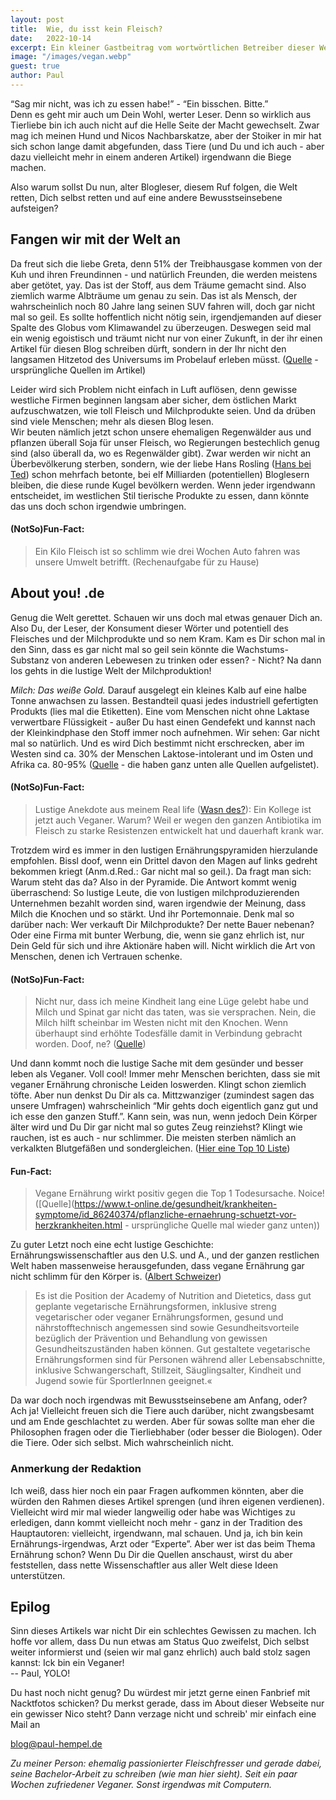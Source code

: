 ```yaml
---
layout: post
title:  Wie, du isst kein Fleisch?
date:   2022-10-14
excerpt: Ein kleiner Gastbeitrag vom wortwörtlichen Betreiber dieser Website, damit der geistige Betreiber mal ne Pause hat - oder so.
image: "/images/vegan.webp"
guest: true
author: Paul
---
```


“Sag mir nicht, was ich zu essen habe!” - “Ein bisschen. Bitte.”  
Denn es geht mir auch um Dein Wohl, werter Leser. Denn so wirklich aus Tierliebe bin ich auch nicht auf die Helle Seite der Macht gewechselt. Zwar mag ich meinen Hund und Nicos Nachbarskatze, aber der Stoiker in mir hat sich schon lange damit abgefunden, dass Tiere (und Du und ich auch - aber dazu vielleicht mehr in einem anderen Artikel) irgendwann die Biege machen.

Also warum sollst Du nun, alter Blogleser, diesem Ruf folgen, die Welt retten, Dich selbst retten und auf eine andere Bewusstseinsebene aufsteigen?

## Fangen wir mit der Welt an

Da freut sich die liebe Greta, denn 51% der Treibhausgase kommen von der Kuh und ihren Freundinnen - und natürlich Freunden, die werden meistens aber getötet, yay. Das ist der Stoff, aus dem Träume gemacht sind. Also ziemlich warme Albträume um genau zu sein.
Das ist als Mensch, der wahrscheinlich noch 80 Jahre lang seinen SUV fahren will, doch gar nicht mal so geil. Es sollte hoffentlich nicht nötig sein, irgendjemanden auf dieser Spalte des Globus vom Klimawandel zu überzeugen. Deswegen seid mal ein wenig egoistisch und träumt nicht nur von einer Zukunft, in der ihr einen Artikel für diesen Blog schreiben dürft, sondern in der Ihr nicht den langsamen Hitzetod des Universums im Probelauf erleben müsst.
([Quelle](https://www.simply-live-consciously.com/deutsch/ern%C3%A4hrung-umwelt/51-der-treibhausgase/) - ursprüngliche Quellen im Artikel)

Leider wird sich Problem nicht einfach in Luft auflösen, denn gewisse westliche Firmen beginnen langsam aber sicher, dem östlichen Markt aufzuschwatzen, wie toll Fleisch und Milchprodukte seien. Und da drüben sind viele Menschen; mehr als diesen Blog lesen.  
Wir beuten nämlich jetzt schon unsere ehemaligen Regenwälder aus und pflanzen überall Soja für unser Fleisch, wo Regierungen bestechlich genug sind (also überall da, wo es Regenwälder gibt).
Zwar werden wir nicht an Überbevölkerung sterben, sondern, wie der liebe Hans Rosling ([Hans bei Ted](https://www.ted.com/talks/hans_rosling_shows_the_best_stats_you_ve_ever_seen?language=en)) schon mehrfach betonte, bei elf Milliarden (potentiellen) Bloglesern bleiben, die diese runde Kugel bevölkern werden. Wenn jeder irgendwann entscheidet, im westlichen Stil tierische Produkte zu essen, dann könnte das uns doch schon irgendwie umbringen.

#### (NotSo)Fun-Fact:

> Ein Kilo Fleisch ist so schlimm wie drei Wochen Auto fahren was unsere Umwelt betrifft.
(Rechenaufgabe für zu Hause)

## About you! .de
Genug die Welt gerettet. Schauen wir uns doch mal etwas genauer Dich an. Also Du, der Leser, der Konsument dieser Wörter und potentiell des Fleisches und der Milchprodukte und so nem Kram.
Kam es Dir schon mal in den Sinn, dass es gar nicht mal so geil sein könnte die Wachstums-Substanz von anderen Lebewesen zu trinken oder essen? - Nicht? Na dann los gehts in die lustige Welt der Milchproduktion!

*Milch: Das weiße Gold.* Darauf ausgelegt ein kleines Kalb auf eine halbe Tonne anwachsen zu lassen. Bestandteil quasi jedes industriell gefertigten Produkts (lies mal die Etiketten). Eine vom Menschen nicht ohne Laktase verwertbare Flüssigkeit - außer Du hast einen Gendefekt und kannst nach der Kleinkindphase den Stoff immer noch aufnehmen.
Wir sehen: Gar nicht mal so natürlich. Und es wird Dich bestimmt nicht erschrecken, aber im Westen sind ca. 30% der Menschen Laktose-intolerant und im Osten und Afrika ca. 80-95% ([Quelle](https://www.nahrungsmittel-intoleranz.com/laktoseintoleranz-weltweite-verteilung/) - die haben ganz unten alle Quellen aufgelistet).

#### (NotSo)Fun-Fact:

> Lustige Anekdote aus meinem Real life ([Wasn des?](https://www.urbandictionary.com/define.php?term=real%20life)): Ein Kollege ist jetzt auch Veganer. Warum? Weil er wegen den ganzen Antibiotika im Fleisch zu starke Resistenzen entwickelt hat und dauerhaft krank war.

Trotzdem wird es immer in den lustigen Ernährungspyramiden hierzulande empfohlen. Bissl doof, wenn ein Drittel davon den Magen auf links gedreht bekommen kriegt (Anm.d.Red.: Gar nicht mal so geil.). Da fragt man sich: Warum steht das da? Also in der Pyramide.
Die Antwort kommt wenig überraschend: So lustige Leute, die von lustigen milchproduzierenden Unternehmen bezahlt worden sind, waren irgendwie der Meinung, dass Milch die Knochen und so stärkt. Und ihr Porte­mon­naie.
Denk mal so darüber nach: Wer verkauft Dir Milchprodukte? Der nette Bauer nebenan? Oder eine Firma mit bunter Werbung, die, wenn sie ganz ehrlich ist, nur Dein Geld für sich und ihre Aktionäre haben will. Nicht wirklich die Art von Menschen, denen ich Vertrauen schenke.

#### (NotSo)Fun-Fact:

> Nicht nur, dass ich meine Kindheit lang eine Lüge gelebt habe und Milch und Spinat gar nicht das taten, was sie versprachen. Nein, die Milch hilft scheinbar im Westen nicht mit den Knochen. Wenn überhaupt sind erhöhte Todesfälle damit in Verbindung gebracht worden. Doof, ne? ([Quelle](https://www.spiegel.de/gesundheit/ernaehrung/ernaehrung-milch-senkt-nicht-das-risiko-von-knochenbruechen-a-999466.html))

Und dann kommt noch die lustige Sache mit dem gesünder und besser leben als Veganer. Voll cool! Immer mehr Menschen berichten, dass sie mit veganer Ernährung chronische Leiden loswerden. Klingt schon ziemlich töfte.
Aber nun denkst Du Dir als ca. Mittzwanziger (zumindest sagen das unsere Umfragen) wahrscheinlich “Mir gehts doch eigentlich ganz gut und ich esse den ganzen Stuff.”. Kann sein, was nun, wenn jedoch Dein Körper älter wird und Du Dir gar nicht mal so gutes Zeug reinziehst? Klingt wie rauchen, ist es auch - nur schlimmer. Die meisten sterben nämlich an verkalkten Blutgefäßen und sondergleichen. ([Hier eine Top 10 Liste](https://www.gesundheit.de/medizin/gesundheitssystem/todesursachen-weltweit))

#### Fun-Fact:
> Vegane Ernährung wirkt positiv gegen die Top 1 Todesursache. Noice! ([Quelle](https://www.t-online.de/gesundheit/krankheiten-symptome/id_86240374/pflanzliche-ernaehrung-schuetzt-vor-herzkrankheiten.html - ursprüngliche Quelle mal wieder ganz unten))

Zu guter Letzt noch eine echt lustige Geschichte: Ernährungswissenschaftler aus den U.S. und A., und der ganzen restlichen Welt haben massenweise herausgefunden, dass vegane Ernährung gar nicht schlimm für den Körper is. ([Albert Schweizer](https://albert-schweitzer-stiftung.de/themen/vegan-gesund))

> Es ist die Position der Academy of Nutrition and Dietetics, dass gut geplante vegetarische Ernährungsformen, inklusive streng vegetarischer oder veganer Ernährungsformen, gesund und nährstofftechnisch angemessen sind sowie Gesundheitsvorteile bezüglich der Prävention und Behandlung von gewissen Gesundheitszuständen haben können. Gut gestaltete vegetarische Ernährungsformen sind für Personen während aller Lebensabschnitte, inklusive Schwangerschaft, Stillzeit, Säuglingsalter, Kindheit und Jugend sowie für SportlerInnen geeignet.«

Da war doch noch irgendwas mit Bewusstseinsebene am Anfang, oder?
Ach ja! Vielleicht freuen sich die Tiere auch darüber, nicht zwangsbesamt und am Ende geschlachtet zu werden. Aber für sowas sollte man eher die Philosophen fragen oder die Tierliebhaber (oder besser die Biologen). Oder die Tiere. Oder sich selbst. Mich wahrscheinlich nicht.

### Anmerkung der Redaktion

Ich weiß, dass hier noch ein paar Fragen aufkommen könnten, aber die würden den Rahmen dieses Artikel sprengen (und ihren eigenen verdienen). Vielleicht wird mir mal wieder langweilig oder habe was Wichtiges zu erledigen, dann kommt vielleicht noch mehr - ganz in der Tradition des Hauptautoren: vielleicht, irgendwann, mal schauen.
Und ja, ich bin kein Ernährungs-irgendwas, Arzt oder “Experte”. Aber wer ist das beim Thema Ernährung schon? Wenn Du Dir die Quellen anschaust, wirst du aber feststellen, dass nette Wissenschaftler aus aller Welt diese Ideen unterstützen.

## Epilog

Sinn dieses Artikels war nicht Dir ein schlechtes Gewissen zu machen. Ich hoffe vor allem, dass Du nun etwas am Status Quo zweifelst, Dich selbst weiter informierst und (seien wir mal ganz ehrlich) auch bald stolz sagen kannst: Ick bin ein Veganer!  
 -- Paul, YOLO!

Du hast noch nicht genug? Du würdest mir jetzt gerne einen Fanbrief mit Nacktfotos schicken?
Du merkst gerade, dass im About dieser Webseite nur ein gewisser Nico steht?
Dann verzage nicht und schreib' mir einfach eine Mail an

[blog@paul-hempel.de](blog@paul-hempel.de)

*Zu meiner Person: ehemalig passionierter Fleischfresser und gerade dabei, seine Bachelor-Arbeit zu schreiben (wie man hier sieht). Seit ein paar Wochen zufriedener Veganer. Sonst irgendwas mit Computern.*
